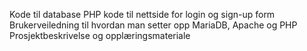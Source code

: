 Kode til database 
PHP kode til nettside for login og sign-up form
Brukerveiledning til hvordan man setter opp MariaDB, Apache og PHP
Prosjektbeskrivelse og opplæringsmateriale 
